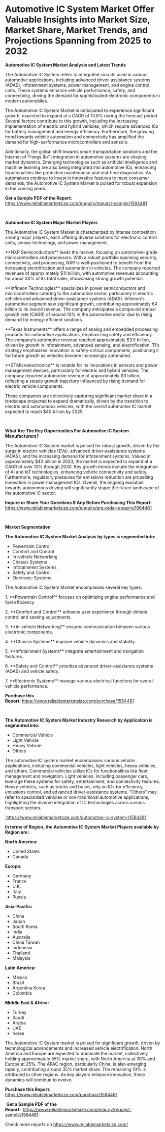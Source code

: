 <p><h1>Automotive IC System Market Offer Valuable Insights into Market Size, Market Share, Market Trends, and Projections Spanning from 2025 to 2032</h1></p><p><strong>Automotive IC System Market Analysis and Latest Trends</strong></p>
<p><p>The Automotive IC System refers to integrated circuits used in various automotive applications, including advanced driver-assistance systems (ADAS), infotainment systems, power management, and engine control units. These systems enhance vehicle performance, safety, and connectivity, driving the demand for sophisticated electronic components in modern automobiles.</p><p>The Automotive IC System Market is anticipated to experience significant growth, expected to expand at a CAGR of 10.8% during the forecast period. Several factors contribute to this growth, including the increasing implementation of electric and hybrid vehicles, which require advanced ICs for battery management and energy efficiency. Furthermore, the growing trend towards vehicle automation and connectivity has amplified the demand for high-performance microcontrollers and sensors.</p><p>Additionally, the global shift towards smart transportation solutions and the Internet of Things (IoT) integration in automotive systems are shaping market dynamics. Emerging technologies such as artificial intelligence and machine learning are also being integrated into automotive ICs, enhancing functionalities like predictive maintenance and real-time diagnostics. As automakers continue to invest in innovative features to meet consumer demands, the Automotive IC System Market is poised for robust expansion in the coming years.</p></p>
<p><strong>Get a Sample PDF of the Report:&nbsp;</strong> <a href="https://www.reliablemarketsize.com/enquiry/request-sample/1564481?utm_campaign=2759&utm_medium=2&utm_source=Github&utm_content=ia&utm_term=30032025&utm_id=automotive-ic-system">https://www.reliablemarketsize.com/enquiry/request-sample/1564481</a></p>
<p>&nbsp;</p>
<p><strong>Automotive IC System Major Market Players</strong></p>
<p><p>The Automotive IC System Market is characterized by intense competition among major players, each offering diverse solutions for electronic control units, sensor technology, and power management.</p><p>**NXP Semiconductors** leads the market, focusing on automotive-grade microcontrollers and processors. With a robust portfolio spanning security, connectivity, and processing, NXP is well-positioned to benefit from the increasing electrification and automation in vehicles. The company reported revenues of approximately $11 billion, with automotive revenues accounting for about 30% of its total sales, showcasing strong growth potential.</p><p>**Infineon Technologies** specializes in power semiconductors and microcontrollers catering to the automotive sector, particularly in electric vehicles and advanced driver assistance systems (ADAS). Infineon's automotive segment saw significant growth, contributing approximately €4 billion to its overall revenue. The company anticipates a compound annual growth rate (CAGR) of around 10% in the automotive sector due to rising demand for energy-efficient solutions.</p><p>**Texas Instruments** offers a range of analog and embedded processing products for automotive applications, emphasizing safety and efficiency. The company’s automotive revenue reached approximately $3.5 billion, driven by growth in infotainment, advanced sensing, and electrification. TI's strategy emphasizes innovation in safety-critical components, positioning it for future growth as vehicles become increasingly automated.</p><p>**STMicroelectronics** is notable for its innovations in sensors and power management devices, particularly for electric and hybrid vehicles. The company reported automotive revenue of approximately $3 billion, reflecting a steady growth trajectory influenced by rising demand for electric vehicle components.</p><p>These companies are collectively capturing significant market share in a landscape projected to expand dramatically, driven by the transition to electric and autonomous vehicles, with the overall automotive IC market expected to reach $40 billion by 2025.</p></p>
<p>&nbsp;</p>
<p><strong>What Are The Key Opportunities For Automotive IC System Manufacturers?</strong></p>
<p><p>The Automotive IC System market is poised for robust growth, driven by the surge in electric vehicles (EVs), advanced driver-assistance systems (ADAS), and the increasing demand for infotainment systems. Valued at approximately $40 billion in 2023, the market is expected to expand at a CAGR of over 10% through 2030. Key growth trends include the integration of AI and IoT technologies, enhancing vehicle connectivity and safety. Furthermore, regulatory pressures for emissions reduction are propelling innovation in power management ICs. Overall, the ongoing evolution towards autonomous driving will significantly shape the future landscape of the automotive IC sector.</p></p>
<p><strong>Inquire or Share Your Questions If Any Before Purchasing This Report:</strong> <a href="https://www.reliablemarketsize.com/enquiry/pre-order-enquiry/1564481?utm_campaign=2759&utm_medium=2&utm_source=Github&utm_content=ia&utm_term=30032025&utm_id=automotive-ic-system">https://www.reliablemarketsize.com/enquiry/pre-order-enquiry/1564481</a></p>
<p>&nbsp;</p>
<p><strong>Market Segmentation</strong></p>
<p><strong>The Automotive IC System Market Analysis by types is segmented into:</strong></p>
<p><ul><li>Powertrain Control</li><li>Comfort and Control</li><li>In-vehicle Networking</li><li>Chassis Systems</li><li>Infotainment Systems</li><li>Safety and Control</li><li>Electronic Systems</li></ul></p>
<p><p>The Automotive IC System Market encompasses several key types: </p><p>1. **Powertrain Control** focuses on optimizing engine performance and fuel efficiency.  </p><p>2. **Comfort and Control** enhance user experience through climate control and seating adjustments.  </p><p>3. **In-vehicle Networking** ensures communication between various electronic components.  </p><p>4. **Chassis Systems** improve vehicle dynamics and stability.  </p><p>5. **Infotainment Systems** integrate entertainment and navigation features.  </p><p>6. **Safety and Control** prioritize advanced driver-assistance systems (ADAS) and vehicle safety.  </p><p>7. **Electronic Systems** manage various electrical functions for overall vehicle performance.  </p></p>
<p><strong>Purchase this Report:&nbsp;</strong><a href="https://www.reliablemarketsize.com/purchase/1564481?utm_campaign=2759&utm_medium=2&utm_source=Github&utm_content=ia&utm_term=30032025&utm_id=automotive-ic-system">https://www.reliablemarketsize.com/purchase/1564481</a></p>
<p>&nbsp;</p>
<p><strong>The Automotive IC System Market Industry Research by Application is segmented into:</strong></p>
<p><ul><li>Commercial Vehicle</li><li>Light Vehicle</li><li>Heavy Vehicle</li><li>Others</li></ul></p>
<p><p>The automotive IC system market encompasses various vehicle applications, including commercial vehicles, light vehicles, heavy vehicles, and others. Commercial vehicles utilize ICs for functionalities like fleet management and navigation. Light vehicles, including passenger cars, leverage these systems for safety, entertainment, and connectivity features. Heavy vehicles, such as trucks and buses, rely on ICs for efficiency, emissions control, and advanced driver-assistance systems. "Others" may refer to specialized vehicles or non-traditional automotive applications, highlighting the diverse integration of IC technologies across various transport sectors.</p></p>
<p><a href="https://www.reliablemarketsize.com/automotive-ic-system-r1564481?utm_campaign=2759&utm_medium=2&utm_source=Github&utm_content=ia&utm_term=30032025&utm_id=automotive-ic-system">&nbsp;https://www.reliablemarketsize.com/automotive-ic-system-r1564481</a></p>
<p><strong>In terms of Region, the Automotive IC System Market Players available by Region are:</strong></p>
<p>
    <p> <strong> North America: </strong>
        <ul>
            <li>United States</li>
            <li>Canada</li>
        </ul>
        </p> 
    <p> <strong> Europe: </strong>
        <ul>
            <li>Germany</li>
            <li>France</li>
            <li>U.K.</li>
            <li>Italy</li>
            <li>Russia</li>
        </ul>
        </p> 
    <p> <strong> Asia-Pacific: </strong>
        <ul>
            <li>China</li>
            <li>Japan</li>
            <li>South Korea</li>
            <li>India</li>
            <li>Australia</li>
            <li>China Taiwan</li>
            <li>Indonesia</li>
            <li>Thailand</li>
            <li>Malaysia</li>
        </ul>
        </p> 
    <p> <strong> Latin America: </strong>
        <ul>
            <li>Mexico</li>
            <li>Brazil</li>
            <li>Argentina Korea</li>
            <li>Colombia</li>
        </ul>
        </p> 
    <p> <strong> Middle East & Africa: </strong>
        <ul>
            <li>Turkey</li>
            <li>Saudi</li>
            <li>Arabia</li>
            <li>UAE</li>
            <li>Korea</li>
        </ul>
    </p>
    </p>
<p><p>The Automotive IC System market is poised for significant growth, driven by technological advancements and increased vehicle electrification. North America and Europe are expected to dominate the market, collectively holding approximately 55% market share, with North America at 30% and Europe at 25%. The APAC region, particularly China, is also emerging rapidly, contributing around 35% market share. The remaining 10% is attributed to other regions. As key players enhance innovation, these dynamics will continue to evolve.</p></p>
<p><strong>Purchase this Report: </strong><a href="https://www.reliablemarketsize.com/purchase/1564481?utm_campaign=2759&utm_medium=2&utm_source=Github&utm_content=ia&utm_term=30032025&utm_id=automotive-ic-system">https://www.reliablemarketsize.com/purchase/1564481</a></p>
<p>&nbsp;<strong>Get a Sample PDF of the Report:&nbsp;&nbsp;</strong><a href="https://www.reliablemarketsize.com/enquiry/request-sample/1564481?utm_campaign=2759&utm_medium=2&utm_source=Github&utm_content=ia&utm_term=30032025&utm_id=automotive-ic-system">https://www.reliablemarketsize.com/enquiry/request-sample/1564481</a></p>
<p><strong></strong></p>
<p>Check more reports on <a href="https://www.reliablemarketsize.com/?utm_campaign=2759&utm_medium=2&utm_source=Github&utm_content=ia&utm_term=30032025&utm_id=automotive-ic-system">https://www.reliablemarketsize.com/</a></p>